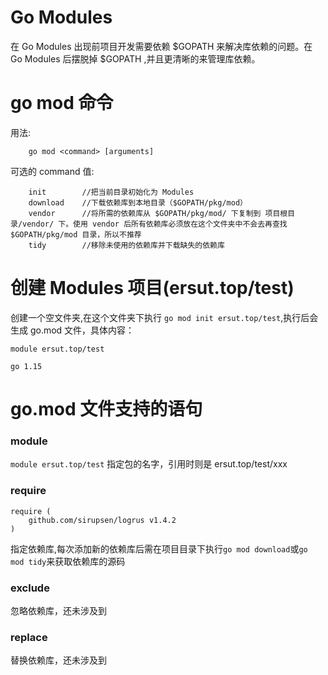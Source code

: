 # Go Modules
在 Go Modules 出现前项目开发需要依赖 $GOPATH 来解决库依赖的问题。在 Go Modules 后摆脱掉 $GOPATH ,并且更清晰的来管理库依赖。

# go mod 命令
用法:

        go mod <command> [arguments]

可选的 command 值:

        init        //把当前目录初始化为 Modules
        download    //下载依赖库到本地目录（$GOPATH/pkg/mod）
        vendor      //将所需的依赖库从 $GOPATH/pkg/mod/ 下复制到 项目根目录/vendor/ 下。使用 vendor 后所有依赖库必须放在这个文件夹中不会去再查找 $GOPATH/pkg/mod 目录，所以不推荐
        tidy        //移除未使用的依赖库并下载缺失的依赖库

# 创建 Modules 项目(ersut.top/test)
创建一个空文件夹,在这个文件夹下执行 `go mod init ersut.top/test`,执行后会生成 go.mod 文件，具体内容：
```
module ersut.top/test

go 1.15
```

# go.mod 文件支持的语句
### module
`module ersut.top/test`
指定包的名字，引用时则是 ersut.top/test/xxx
### require
```
require (
	github.com/sirupsen/logrus v1.4.2
)
```
指定依赖库,每次添加新的依赖库后需在项目目录下执行`go mod download`或`go mod tidy`来获取依赖库的源码
### exclude
忽略依赖库，还未涉及到
### replace
替换依赖库，还未涉及到